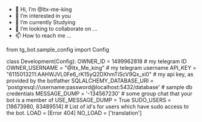 - 👋 Hi, I’m @Itx-me-king
- 👀 I’m interested in you
- 🌱 I’m currently Studying 
- 💞️ I’m looking to collaborate on ...
- 📫 How to reach me ...

<!---
Itx-me-king/Itx-me-king is a ✨ special ✨ repository because its `README.md` (this file) appears on your GitHub profile.
You can click the Preview link to take a look at your changes.
--->
from tg_bot.sample_config import Config


class Development(Config):
    OWNER_ID = 1499962818  # my telegram ID
    OWNER_USERNAME = "@Itx_Me_king"  # my telegram username
    API_KEY = "6115013211:AAHWJVL0Fe6_rK15yQ2DXhmTiScV9Qx_xi0"  # my api key, as provided by the botfather
    SQLALCHEMY_DATABASE_URI = 'postgresql://username:password@localhost:5432/database'  # sample db credentials
    MESSAGE_DUMP = '-134567230' # some group chat that your bot is a member of
    USE_MESSAGE_DUMP = True
    SUDO_USERS = [18673980, 83489514]  # List of id's for users which have sudo access to the bot.
    LOAD = [Error 404]
    NO_LOAD = ['translation']
